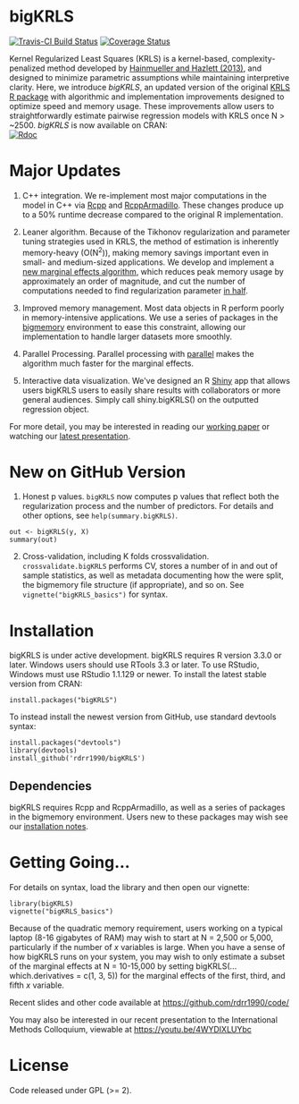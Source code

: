 # bigKRLS
[![Travis-CI Build Status](https://travis-ci.org/rdrr1990/bigKRLS.svg?branch=master)](https://travis-ci.org/rdrr1990/bigKRLS)
[![Coverage Status](https://img.shields.io/codecov/c/github/rdrr1990/bigKRLS/master.svg)](https://codecov.io/github/rdrr1990/bigKRLS?branch=master)

Kernel Regularized Least Squares (KRLS) is a kernel-based, complexity-penalized method developed by [Hainmueller and Hazlett (2013)](http://pan.oxfordjournals.org/content/22/2/143), and designed to minimize parametric assumptions while maintaining interpretive clarity. Here, we introduce *bigKRLS*, an updated version of the original [KRLS R package](https://CRAN.R-project.org/package=KRLS) with algorithmic and implementation improvements designed to optimize speed and memory usage. These improvements allow users to straightforwardly estimate pairwise regression models with KRLS once N > ~2500. *bigKRLS* is now available on CRAN:  
[![Rdoc](http://www.rdocumentation.org/badges/version/bigKRLS)](http://www.rdocumentation.org/packages/bigKRLS)

# Major Updates

1. C++ integration. We re-implement most major computations in the model in C++ via [Rcpp](https://CRAN.R-project.org/package=Rcpp) and [RcppArmadillo](https://CRAN.R-project.org/package=RcppArmadillo). These changes produce up to a 50% runtime decrease compared to the original R implementation.

2. Leaner algorithm. Because of the Tikhonov regularization and parameter tuning strategies used in KRLS, the method of estimation is inherently memory-heavy (O(N<sup>2</sup>)), making memory savings important even in small- and medium-sized applications. We develop and implement a [new marginal effects algorithm](https://github.com/rdrr1990/code/blob/master/mohanty_shaffer_IMC.pdf), which reduces peak memory usage by approximately an order of magnitude, and cut the number of computations needed to find regularization parameter [in half](https://github.com/rdrr1990/code/blob/master/solveforc.pdf).

3. Improved memory management. Most data objects in R perform poorly in memory-intensive applications. We use a series of packages in the [bigmemory](https://CRAN.R-project.org/package=bigmemory) environment to ease this constraint, allowing our implementation to handle larger datasets more smoothly.

4. Parallel Processing. Parallel processing with [parallel](https://stat.ethz.ch/R-manual/R-devel/library/parallel/doc/parallel.pdf) makes the algorithm much faster for the marginal effects.

5. Interactive data visualization. We've designed an R [Shiny](shiny.rstudio.com) app that allows users bigKRLS users to easily share results with collaborators or more general audiences. Simply call shiny.bigKRLS() on the outputted regression object. 

For more detail, you may be interested in reading our [working paper](https://people.stanford.edu/pmohanty/sites/default/files/mohanty_shaffer_bigkrls_paper.pdf) or watching our [latest presentation](https://www.youtube.com/watch?v=4WYDIXLUYbc).

# New on GitHub Version

1. Honest p values. `bigKRLS` now computes p values that reflect both the regularization process and the number of predictors. For details and other options, see `help(summary.bigKRLS)`.

```
out <- bigKRLS(y, X)
summary(out)
```

2. Cross-validation, including K folds crossvalidation. `crossvalidate.bigKRLS` performs CV, stores a number of in and out of sample statistics, as well as metadata documenting how the were split, the bigmemory file structure (if appropriate), and so on. See `vignette("bigKRLS_basics")` for syntax.


# Installation
bigKRLS is under active development. bigKRLS requires R version 3.3.0 or later. Windows users should use RTools 3.3 or later. To use RStudio, Windows must use RStudio 1.1.129 or newer. To install the latest stable version from CRAN:
```
install.packages("bigKRLS")
```

To instead install the newest version from GitHub, use standard devtools syntax:

```
install.packages("devtools")
library(devtools)
install_github('rdrr1990/bigKRLS')
```

## Dependencies
bigKRLS requires Rcpp and RcppArmadillo, as well as a series of packages in the bigmemory environment. Users new to these packages may wish see our [installation notes](https://github.com/rdrr1990/code/blob/master/bigKRLS_installation.md).

# Getting Going...
For details on syntax, load the library and then open our vignette:
```
library(bigKRLS)
vignette("bigKRLS_basics")
```
Because of the quadratic memory requirement, users working on a typical laptop (8-16 gigabytes of RAM) may wish to start at N = 2,500 or 5,000, particularly if the number of *x* variables is large. When you have a sense of how bigKRLS runs on your system, you may wish to only estimate a subset of the marginal effects at N = 10-15,000 by setting bigKRLS(... which.derivatives = c(1, 3, 5)) for the marginal effects of the first, third, and fifth *x* variable. 

Recent slides and other code available at https://github.com/rdrr1990/code/

You may also be interested in our recent presentation to the International Methods Colloquium, viewable at https://youtu.be/4WYDIXLUYbc

# License 
Code released under GPL (>= 2).
